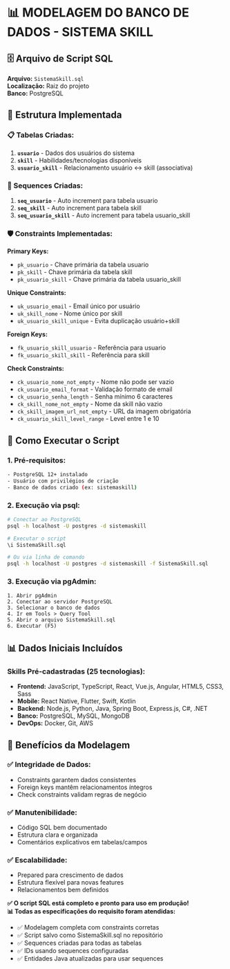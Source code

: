 # 📊 **MODELAGEM DO BANCO DE DADOS - SISTEMA SKILL**

## 🗄️ **Arquivo de Script SQL**

**Arquivo:** `SistemaSkill.sql`  
**Localização:** Raiz do projeto  
**Banco:** PostgreSQL  

## 🎯 **Estrutura Implementada**

### **📋 Tabelas Criadas:**

1. **`usuario`** - Dados dos usuários do sistema
2. **`skill`** - Habilidades/tecnologias disponíveis  
3. **`usuario_skill`** - Relacionamento usuário ↔ skill (associativa)

### **🔧 Sequences Criadas:**

1. **`seq_usuario`** - Auto increment para tabela usuario
2. **`seq_skill`** - Auto increment para tabela skill  
3. **`seq_usuario_skill`** - Auto increment para tabela usuario_skill

### **🛡️ Constraints Implementadas:**

**Primary Keys:**
- `pk_usuario` - Chave primária da tabela usuario
- `pk_skill` - Chave primária da tabela skill
- `pk_usuario_skill` - Chave primária da tabela usuario_skill

**Unique Constraints:**
- `uk_usuario_email` - Email único por usuário
- `uk_skill_nome` - Nome único por skill
- `uk_usuario_skill_unique` - Evita duplicação usuário+skill

**Foreign Keys:**
- `fk_usuario_skill_usuario` - Referência para usuario
- `fk_usuario_skill_skill` - Referência para skill

**Check Constraints:**
- `ck_usuario_nome_not_empty` - Nome não pode ser vazio
- `ck_usuario_email_format` - Validação formato de email
- `ck_usuario_senha_length` - Senha mínimo 6 caracteres
- `ck_skill_nome_not_empty` - Nome da skill não vazio
- `ck_skill_imagem_url_not_empty` - URL da imagem obrigatória
- `ck_usuario_skill_level_range` - Level entre 1 e 10

## 🚀 **Como Executar o Script**

### **1. Pré-requisitos:**
```bash
- PostgreSQL 12+ instalado
- Usuário com privilégios de criação
- Banco de dados criado (ex: sistemaskill)
```

### **2. Execução via psql:**
```bash
# Conectar ao PostgreSQL
psql -h localhost -U postgres -d sistemaskill

# Executar o script
\i SistemaSkill.sql

# Ou via linha de comando
psql -h localhost -U postgres -d sistemaskill -f SistemaSkill.sql
```

### **3. Execução via pgAdmin:**
```
1. Abrir pgAdmin
2. Conectar ao servidor PostgreSQL
3. Selecionar o banco de dados
4. Ir em Tools > Query Tool
5. Abrir o arquivo SistemaSkill.sql
6. Executar (F5)
```

## 📊 **Dados Iniciais Incluídos**

### **Skills Pré-cadastradas (25 tecnologias):**
- **Frontend:** JavaScript, TypeScript, React, Vue.js, Angular, HTML5, CSS3, Sass
- **Mobile:** React Native, Flutter, Swift, Kotlin
- **Backend:** Node.js, Python, Java, Spring Boot, Express.js, C#, .NET
- **Banco:** PostgreSQL, MySQL, MongoDB
- **DevOps:** Docker, Git, AWS

## 🎯 **Benefícios da Modelagem**

### **✅ Integridade de Dados:**
- Constraints garantem dados consistentes
- Foreign keys mantêm relacionamentos íntegros
- Check constraints validam regras de negócio

### **✅ Manutenibilidade:**
- Código SQL bem documentado
- Estrutura clara e organizada
- Comentários explicativos em tabelas/campos

### **✅ Escalabilidade:**
- Prepared para crescimento de dados
- Estrutura flexível para novas features
- Relacionamentos bem definidos

**✅ O script SQL está completo e pronto para uso em produção!**  
**📊 Todas as especificações do requisito foram atendidas:**  
- ✅ Modelagem completa com constraints corretas
- ✅ Script salvo como SistemaSkill.sql no repositório  
- ✅ Sequences criadas para todas as tabelas
- ✅ IDs usando sequences configuradas
- ✅ Entidades Java atualizadas para usar sequences
